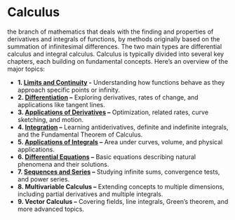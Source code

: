 # Calculus
the branch of mathematics that deals with the finding and properties of derivatives and integrals of functions, by methods originally based on the summation of infinitesimal differences. The two main types are differential calculus and integral calculus. Calculus is typically divided into several key chapters, each building on fundamental concepts. Here’s an overview of the major topics:

* **1. [Limits and Continuity](./Limits_and_Continuity.ipynb) -** Understanding how functions behave as they approach specific points or infinity.
* **2. [Differentiation](./Differentiation.ipynb) –** Exploring derivatives, rates of change, and applications like tangent lines.
* **3. [Applications of Derivatives](./Applications_of_Derivatives.ipynb) –** Optimization, related rates, curve sketching, and motion.
* **4. [Integration](./Integration.ipynb) –** Learning antiderivatives, definite and indefinite integrals, and the Fundamental Theorem of Calculus.
* **5. [Applications of Integrals](./Applications_of_Integrals.ipynb) –** Area under curves, volume, and physical applications.
* **6. [Differential Equations](./Differential_Equations.ipynb) –** Basic equations describing natural phenomena and their solutions.
* **7. [Sequences and Series](./Sequences_and_Series.ipynb) –** Studying infinite sums, convergence tests, and power series.
* **8. Multivariable Calculus –** Extending concepts to multiple dimensions, including partial derivatives and multiple integrals.
* **9. Vector Calculus –** Covering fields, line integrals, Green’s theorem, and more advanced topics.
